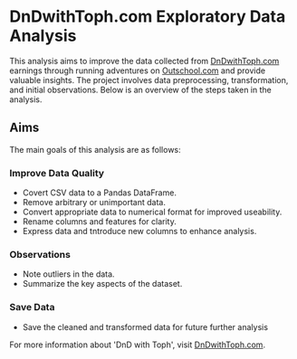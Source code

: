 # DnDwithToph.com Exploratory Data Analysis

This analysis aims to improve the data collected from [DnDwithToph.com](https://dndwithtoph.com/) earnings through running adventures on [Outschool.com](https://outschool.com/) and provide valuable insights. The project involves data preprocessing, transformation, and initial observations. Below is an overview of the steps taken in the analysis.

## Aims
The main goals of this analysis are as follows:

### Improve Data Quality

- Covert CSV data to a Pandas DataFrame.
- Remove arbitrary or unimportant data.
- Convert appropriate data to numerical format for improved useability.
- Rename columns and features for clarity.
- Express data and tntroduce new columns to enhance analysis.

### Observations

- Note outliers in the data.
- Summarize the key aspects of the dataset.
  
### Save Data

- Save the cleaned and transformed data for future further analysis

For more information about 'DnD with Toph', visit [DnDwithToph.com](https://dndwithtoph.com/).

